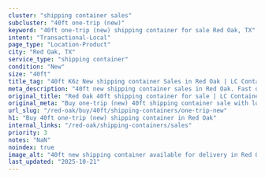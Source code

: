 ```yaml
---
cluster: "shipping container sales"
subcluster: "40ft one-trip (new)"
keyword: "40ft one-trip (new) shipping container for sale Red Oak, TX"
intent: "Transactional-Local"
page_type: "Location-Product"
city: "Red Oak, TX"
service_type: "shipping container"
condition: "New"
size: "40ft"
title_tag: "40ft K6z New shipping container Sales in Red Oak | LC Container"
meta_description: "40ft new shipping container sales in Red Oak. Fast delivery, competitive pricing. Serving shipping containers area. Quote ID: 5RM. Call (214) 524-4168 for your free quote today."
original_title: "Red Oak 40ft shipping container for sale | LC Container"
original_meta: "Buy one-trip (new) 40ft shipping container sale with local delivery in Red Oak, TX. LC Container — local Since 2003. Request a fast quote today."
url_slug: "/red-oak/buy/40ft/shipping-containers/one-trip-new"
h1: "Buy 40ft one-trip (new) shipping container in Red Oak"
internal_links: "/red-oak/shipping-containers/sales"
priority: 3
notes: "NaN"
noindex: true
image_alt: "40ft new shipping container available for delivery in Red Oak"
last_updated: "2025-10-21"
---
```


<!-- TODO: Add unique city/inventory copy, images, and internal links here. -->
